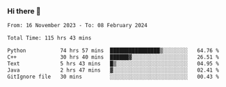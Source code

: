 ### Hi there 👋

<!--
**floyiac/floyiac** is a ✨ _special_ ✨ repository because its `README.md` (this file) appears on your GitHub profile.

Here are some ideas to get you started:

- 🔭 I’m currently working on ...
- 🌱 I’m currently learning ...
- 👯 I’m looking to collaborate on ...
- 🤔 I’m looking for help with ...
- 💬 Ask me about ...
- 📫 How to reach me: ...
- 😄 Pronouns: ...
- ⚡ Fun fact: ...
-->

<!--START_SECTION:waka-->

```txt
From: 16 November 2023 - To: 08 February 2024

Total Time: 115 hrs 43 mins

Python           74 hrs 57 mins  ████████████████▒░░░░░░░░   64.76 %
C++              30 hrs 40 mins  ██████▓░░░░░░░░░░░░░░░░░░   26.51 %
Text             5 hrs 43 mins   █▒░░░░░░░░░░░░░░░░░░░░░░░   04.95 %
Java             2 hrs 47 mins   ▓░░░░░░░░░░░░░░░░░░░░░░░░   02.41 %
GitIgnore file   30 mins         ░░░░░░░░░░░░░░░░░░░░░░░░░   00.43 %
```

<!--END_SECTION:waka-->
